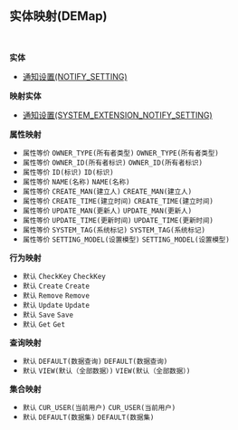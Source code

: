 ## 实体映射(DEMap) <!-- {docsify-ignore-all} -->



<br>

<p class="panel-title"><b>实体</b></p>

* [通知设置(NOTIFY_SETTING)](module/Base/NOTIFY_SETTING)

<p class="panel-title"><b>映射实体</b></p>

* [通知设置(SYSTEM_EXTENSION_NOTIFY_SETTING)](module/extension/SYSTEM_EXTENSION_NOTIFY_SETTING)


<p class="panel-title"><b>属性映射</b></p>

* `属性等价`
`OWNER_TYPE(所有者类型)` <i class="fa fa-angle-double-right"/></i> `OWNER_TYPE(所有者类型)`
* `属性等价`
`OWNER_ID(所有者标识)` <i class="fa fa-angle-double-right"/></i> `OWNER_ID(所有者标识)`
* `属性等价`
`ID(标识)` <i class="fa fa-angle-double-right"/></i> `ID(标识)`
* `属性等价`
`NAME(名称)` <i class="fa fa-angle-double-right"/></i> `NAME(名称)`
* `属性等价`
`CREATE_MAN(建立人)` <i class="fa fa-angle-double-right"/></i> `CREATE_MAN(建立人)`
* `属性等价`
`CREATE_TIME(建立时间)` <i class="fa fa-angle-double-right"/></i> `CREATE_TIME(建立时间)`
* `属性等价`
`UPDATE_MAN(更新人)` <i class="fa fa-angle-double-right"/></i> `UPDATE_MAN(更新人)`
* `属性等价`
`UPDATE_TIME(更新时间)` <i class="fa fa-angle-double-right"/></i> `UPDATE_TIME(更新时间)`
* `属性等价`
`SYSTEM_TAG(系统标记)` <i class="fa fa-angle-double-right"/></i> `SYSTEM_TAG(系统标记)`
* `属性等价`
`SETTING_MODEL(设置模型)` <i class="fa fa-angle-double-right"/></i> `SETTING_MODEL(设置模型)`

<p class="panel-title"><b>行为映射</b></p>

* `默认`
`CheckKey` <i class="fa fa-angle-double-right"/></i> `CheckKey`
* `默认`
`Create` <i class="fa fa-angle-double-right"/></i> `Create`
* `默认`
`Remove` <i class="fa fa-angle-double-right"/></i> `Remove`
* `默认`
`Update` <i class="fa fa-angle-double-right"/></i> `Update`
* `默认`
`Save` <i class="fa fa-angle-double-right"/></i> `Save`
* `默认`
`Get` <i class="fa fa-angle-double-right"/></i> `Get`

<p class="panel-title"><b>查询映射</b></p>

* `默认`
`DEFAULT(数据查询)` <i class="fa fa-angle-double-right"/></i> `DEFAULT(数据查询)` 
* `默认`
`VIEW(默认（全部数据）)` <i class="fa fa-angle-double-right"/></i> `VIEW(默认（全部数据）)` 

<p class="panel-title"><b>集合映射</b></p>

* `默认`
`CUR_USER(当前用户)` <i class="fa fa-angle-double-right"/></i> `CUR_USER(当前用户)` 
* `默认`
`DEFAULT(数据集)` <i class="fa fa-angle-double-right"/></i> `DEFAULT(数据集)` 
